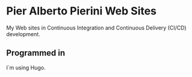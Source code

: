 # Pier Alberto Pierini Web Sites

My Web sites in Continuous Integration and Continuous Delivery (CI/CD) development.

## Programmed in

I`m using Hugo.

